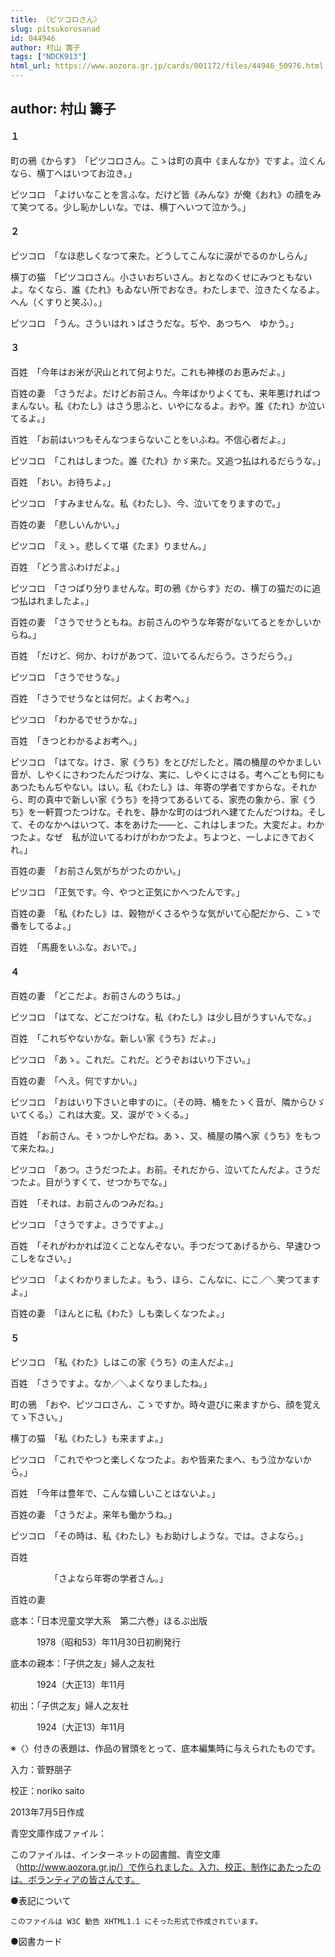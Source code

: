 ```yaml
---
title: 〈ピツコロさん〉
slug: pitsukorosanad
id: 044946
author: 村山 籌子
tags: ["NDCK913"]
html_url: https://www.aozora.gr.jp/cards/001172/files/44946_50976.html
---
```


## author: 村山 籌子

#### １




町の鴉《からす》　「ピツコロさん。こゝは町の真中《まんなか》ですよ。泣くんなら、横丁へはいつてお泣き。」

ピツコロ　「よけいなことを言ふな。だけど皆《みんな》が俺《おれ》の顔をみて笑つてる。少し恥かしいな。では、横丁へいつて泣かう。」



#### ２




ピツコロ　「なほ悲しくなつて来た。どうしてこんなに涙がでるのかしらん」

横丁の猫　「ピツコロさん。小さいおぢいさん。おとなのくせにみつともないよ。なくなら、誰《たれ》もゐない所でおなき。わたしまで、泣きたくなるよ。へん（くすりと笑ふ）。」

ピツコロ　「うん。さういはれゝばさうだな。ぢや、あつちへ　ゆかう。」



#### ３




百姓　「今年はお米が沢山とれて何よりだ。これも神様のお恵みだよ。」

百姓の妻　「さうだよ。だけどお前さん。今年ばかりよくても、来年悪ければつまんない。私《わたし》はさう思ふと、いやになるよ。おや。誰《たれ》か泣いてるよ。」

百姓　「お前はいつもそんなつまらないことをいふね。不信心者だよ。」

ピツコロ　「これはしまつた。誰《たれ》かゞ来た。又追つ払はれるだらうな。」

百姓　「おい。お待ちよ。」

ピツコロ　「すみませんな。私《わたし》、今、泣いてをりますので。」

百姓の妻　「悲しいんかい。」

ピツコロ　「えゝ。悲しくて堪《たま》りません。」

百姓　「どう言ふわけだよ。」

ピツコロ　「さつぱり分りませんな。町の鴉《からす》だの、横丁の猫だのに追つ払はれましたよ。」

百姓の妻　「さうでせうともね。お前さんのやうな年寄がないてるとをかしいからね。」

百姓　「だけど、何か、わけがあつて、泣いてるんだらう。さうだらう。」

ピツコロ　「さうでせうな。」

百姓　「さうでせうなとは何だ。よくお考へ。」

ピツコロ　「わかるでせうかな。」

百姓　「きつとわかるよお考へ。」

ピツコロ　「はてな。けさ、家《うち》をとびだしたと。隣の桶屋のやかましい音が、しやくにさわつたんだつけな、実に、しやくにさはる。考へごとも何にもあつたもんぢやない。はい。私《わたし》は、年寄の学者ですからな。それから、町の真中で新しい家《うち》を持つてあるいてる、家売の象から、家《うち》を一軒買つたつけな。それを、静かな町のはづれへ建てたんだつけね。そして、そのなかへはいつて、本をあけた――と、これはしまつた。大変だよ。わかつたよ。なぜ　私が泣いてるわけがわかつたよ。ちよつと、一しよにきておくれ。」

百姓の妻　「お前さん気がちがつたのかい。」

ピツコロ　「正気です。今、やつと正気にかへつたんです。」

百姓の妻　「私《わたし》は、穀物がくさるやうな気がいて心配だから、こゝで番をしてるよ。」

百姓　「馬鹿をいふな。おいで。」



#### ４




百姓の妻　「どこだよ。お前さんのうちは。」

ピツコロ　「はてな、どこだつけな。私《わたし》は少し目がうすいんでな。」

百姓　「これぢやないかな。新しい家《うち》だよ。」

ピツコロ　「あゝ。これだ。これだ。どうぞおはいり下さい。」

百姓の妻　「へえ。何ですかい。」

ピツコロ　「おはいり下さいと申すのに。（その時、桶をたゝく音が、隣からひゞいてくる。）これは大変。又、涙がでゝくる。」

百姓　「お前さん。そゝつかしやだね。あゝ、又、桶屋の隣へ家《うち》をもつて来たね。」

ピツコロ　「あつ。さうだつたよ。お前。それだから、泣いてたんだよ。さうだつたよ。目がうすくて、せつかちでな。」

百姓　「それは、お前さんのつみだね。」

ピツコロ　「さうですよ。さうですよ。」

百姓　「それがわかれば泣くことなんぞない。手つだつてあげるから、早速ひつこしをなさい。」

ピツコロ　「よくわかりましたよ。もう、ほら、こんなに、にこ／＼笑つてますよ。」

百姓の妻　「ほんとに私《わた》しも楽しくなつたよ。」



#### ５




ピツコロ　「私《わた》しはこの家《うち》の主人だよ。」

百姓　「さうですよ。なか／＼よくなりましたね。」

町の鴉　「おや、ピツコロさん、こゝですか。時々遊びに来ますから、顔を覚えてゝ下さい。」

横丁の猫　「私《わたし》も来ますよ。」

ピツコロ　「これでやつと楽しくなつたよ。おや皆来たまへ、もう泣かないから。」

百姓　「今年は豊年で、こんな嬉しいことはないよ。」

百姓の妻　「さうだよ。来年も働かうね。」

ピツコロ　「その時は、私《わたし》もお助けしような。では。さよなら。」

百姓

　　　　　「さよなら年寄の学者さん。」

百姓の妻













底本：「日本児童文学大系　第二六巻」ほるぷ出版

　　　1978（昭和53）年11月30日初刷発行

底本の親本：「子供之友」婦人之友社

　　　1924（大正13）年11月

初出：「子供之友」婦人之友社

　　　1924（大正13）年11月

※〈〉付きの表題は、作品の冒頭をとって、底本編集時に与えられたものです。

入力：菅野朋子

校正：noriko saito

2013年7月5日作成

青空文庫作成ファイル：

このファイルは、インターネットの図書館、青空文庫（http://www.aozora.gr.jp/）で作られました。入力、校正、制作にあたったのは、ボランティアの皆さんです。











●表記について


	このファイルは W3C 勧告 XHTML1.1 にそった形式で作成されています。







●図書カード